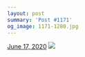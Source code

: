 ```yaml
---
layout: post
summary: 'Post #1171'
og_image: 1171-1280.jpg
---
```


<p>
  <time>
    <a href="/1171">June 17, 2020</a>
  </time>
  <a href="/1171">
    <img src="{{ site.assets_url }}/1171-640.jpg" srcset="{{ site.assets_url }}/1171-320.jpg 320w, {{ site.assets_url }}/1171-640.jpg 640w, {{ site.assets_url }}/1171-960.jpg 960w, {{ site.assets_url }}/1171-1280.jpg 1280w" sizes="(min-width: 700px) 50vw, calc(100vw - 2rem)" />
  </a>
</p>
